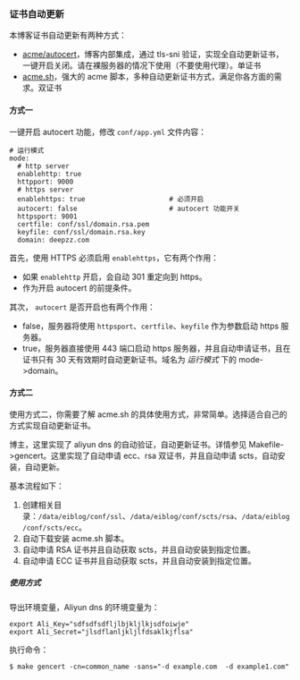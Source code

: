 ### 证书自动更新

本博客证书自动更新有两种方式：

* [acme/autocert](https://github.com/golang/crypto/tree/master/acme/autocert)，博客内部集成，通过 tls-sni 验证，实现全自动更新证书，一键开启关闭。请在裸服务器的情况下使用（不要使用代理）。单证书
* [acme.sh](https://github.com/Neilpang/acme.sh)，强大的 acme 脚本，多种自动更新证书方式，满足你各方面的需求。双证书

#### 方式一

一键开启 autocert 功能，修改 `conf/app.yml` 文件内容：

```
# 运行模式
mode:
  # http server
  enablehttp: true
  httpport: 9000
  # https server
  enablehttps: true                     # 必须开启
  autocert: false                       # autocert 功能开关
  httpsport: 9001
  certfile: conf/ssl/domain.rsa.pem
  keyfile: conf/ssl/domain.rsa.key
  domain: deepzz.com
```

首先，使用 HTTPS 必须启用  `enablehttps`，它有两个作用：

* 如果 `enablehttp` 开启，会自动 301 重定向到 https。
* 作为开启 autocert 的前提条件。

其次， `autocert` 是否开启也有两个作用：

* false，服务器将使用 `httpsport`、`certfile`、`keyfile` 作为参数启动 https 服务器。
* true，服务器直接使用 443 端口启动 https 服务器，并且自动申请证书，且在证书只有 30 天有效期时自动更新证书。域名为 *运行模式* 下的 mode->domain。

#### 方式二

使用方式二，你需要了解 acme.sh 的具体使用方式，非常简单。选择适合自己的方式实现自动更新证书。

博主，这里实现了 aliyun dns 的自动验证，自动更新证书。详情参见 Makefile->gencert。这里实现了自动申请 ecc、rsa 双证书，并且自动申请 scts，自动安装，自动更新。

基本流程如下：

1. 创建相关目录：`/data/eiblog/conf/ssl`、`/data/eiblog/conf/scts/rsa`、`/data/eiblog/conf/scts/ecc`。
2. 自动下载安装 acme.sh 脚本。
3. 自动申请 RSA 证书并且自动获取 scts，并且自动安装到指定位置。
4. 自动申请 ECC 证书并且自动获取 scts，并且自动安装到指定位置。

##### 使用方式

导出环境变量，Aliyun dns 的环境变量为：

```
export Ali_Key="sdfsdfsdfljlbjkljlkjsdfoiwje"
export Ali_Secret="jlsdflanljkljlfdsaklkjflsa"
```

执行命令：

```
$ make gencert -cn=common_name -sans="-d example.com  -d example1.com"
```